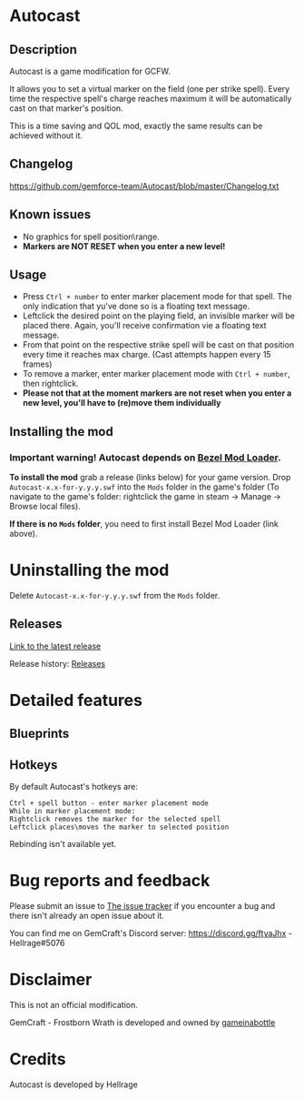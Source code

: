 # Autocast

## Description
Autocast is a game modification for GCFW.

It allows you to set a virtual marker on the field (one per strike spell). Every time the respective spell's charge reaches maximum it will be automatically cast on that marker's position.


This is a time saving and QOL mod, exactly the same results can be achieved without it.


## Changelog
https://github.com/gemforce-team/Autocast/blob/master/Changelog.txt


## Known issues
* No graphics for spell position\range.
* **Markers are NOT RESET when you enter a new level!**


## Usage
* Press `Ctrl + number` to enter marker placement mode for that spell. The only indication that yu've done so is a floating text message.
* Leftclick the desired point on the playing field, an invisible marker will be placed there. Again, you'll receive confirmation vie a floating text message.
* From that point on the respective strike spell will be cast on that position every time it reaches max charge. (Cast attempts happen every 15 frames)
* To remove a marker, enter marker placement mode with `Ctrl + number`, then rightclick.
* **Please not that at the moment markers are not reset when you enter a new level, you'll have to (re)move them individually**


## Installing the mod
### Important warning! Autocast depends on [Bezel Mod Loader](https://github.com/gemforce-team/BezelModLoader).

**To install the mod** grab a release (links below) for your game version. Drop `Autocast-x.x-for-y.y.y.swf` into the `Mods` folder in the game's folder (To navigate to the game's folder: rightclick the game in steam -> Manage -> Browse local files).

**If there is no `Mods` folder**, you need to first install Bezel Mod Loader (link above).


# Uninstalling the mod
Delete `Autocast-x.x-for-y.y.y.swf` from the `Mods` folder.


## Releases
[Link to the latest release](https://github.com/gemforce-team/Autocast/releases/latest)

Release history: [Releases](https://github.com/gemforce-team/Autocast/releases)


# Detailed features
## Blueprints

## Hotkeys
By default Autocast's hotkeys are:
```
Ctrl + spell button - enter marker placement mode
While in marker placement mode:
Rightclick removes the marker for the selected spell
Leftclick places\moves the marker to selected position
```
Rebinding isn't available yet.


# Bug reports and feedback
Please submit an issue to [The issue tracker](https://github.com/gemforce-team/Autocast/issues) if you encounter a bug and there isn't already an open issue about it.

You can find me on GemCraft's Discord server: https://discord.gg/ftyaJhx - Hellrage#5076


# Disclaimer
This is not an official modification.

GemCraft - Frostborn Wrath is developed and owned by [gameinabottle](http://gameinabottle.com/)


# Credits
Autocast is developed by Hellrage
